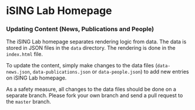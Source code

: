iSING Lab Homepage
=====


### Updating Content (News, Publications and People)
The iSING Lab homepage separates rendering logic from data. The data is stored in JSON files in the `data` directory. The rendering is done in the `index.html` file. 

To update the content, simply make changes to the data files (`data-news.json`, `data-publications.json` or `data-people.json`) to add new entries on iSING Lab homepage.

As a safety measure, all changes to the data files should be done on a separate branch. Please fork your own branch and send a pull request to the `master` branch.

